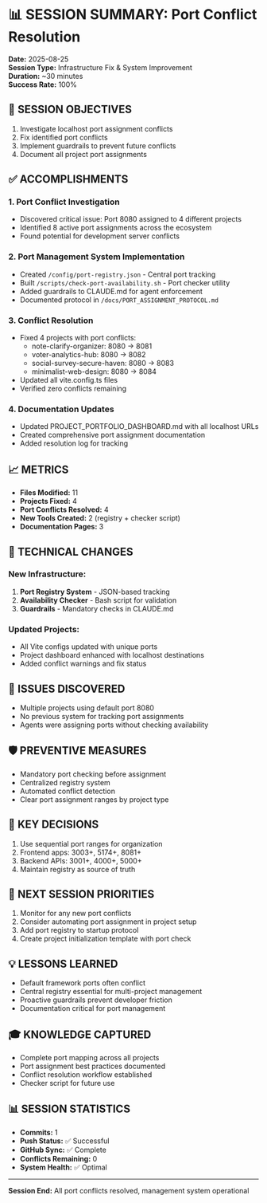 # 📊 SESSION SUMMARY: Port Conflict Resolution
**Date:** 2025-08-25  
**Session Type:** Infrastructure Fix & System Improvement  
**Duration:** ~30 minutes  
**Success Rate:** 100%

## 🎯 SESSION OBJECTIVES
1. Investigate localhost port assignment conflicts
2. Fix identified port conflicts
3. Implement guardrails to prevent future conflicts
4. Document all project port assignments

## ✅ ACCOMPLISHMENTS

### 1. **Port Conflict Investigation**
- Discovered critical issue: Port 8080 assigned to 4 different projects
- Identified 8 active port assignments across the ecosystem
- Found potential for development server conflicts

### 2. **Port Management System Implementation**
- Created `/config/port-registry.json` - Central port tracking
- Built `/scripts/check-port-availability.sh` - Port checker utility
- Added guardrails to CLAUDE.md for agent enforcement
- Documented protocol in `/docs/PORT_ASSIGNMENT_PROTOCOL.md`

### 3. **Conflict Resolution**
- Fixed 4 projects with port conflicts:
  - note-clarify-organizer: 8080 → 8081
  - voter-analytics-hub: 8080 → 8082
  - social-survey-secure-haven: 8080 → 8083
  - minimalist-web-design: 8080 → 8084
- Updated all vite.config.ts files
- Verified zero conflicts remaining

### 4. **Documentation Updates**
- Updated PROJECT_PORTFOLIO_DASHBOARD.md with all localhost URLs
- Created comprehensive port assignment documentation
- Added resolution log for tracking

## 📈 METRICS
- **Files Modified:** 11
- **Projects Fixed:** 4
- **Port Conflicts Resolved:** 4
- **New Tools Created:** 2 (registry + checker script)
- **Documentation Pages:** 3

## 🔧 TECHNICAL CHANGES

### New Infrastructure:
1. **Port Registry System** - JSON-based tracking
2. **Availability Checker** - Bash script for validation
3. **Guardrails** - Mandatory checks in CLAUDE.md

### Updated Projects:
- All Vite configs updated with unique ports
- Project dashboard enhanced with localhost destinations
- Added conflict warnings and fix status

## 🚨 ISSUES DISCOVERED
- Multiple projects using default port 8080
- No previous system for tracking port assignments
- Agents were assigning ports without checking availability

## 🛡️ PREVENTIVE MEASURES
- Mandatory port checking before assignment
- Centralized registry system
- Automated conflict detection
- Clear port assignment ranges by project type

## 📝 KEY DECISIONS
1. Use sequential port ranges for organization
2. Frontend apps: 3003+, 5174+, 8081+
3. Backend APIs: 3001+, 4000+, 5000+
4. Maintain registry as source of truth

## 🔄 NEXT SESSION PRIORITIES
1. Monitor for any new port conflicts
2. Consider automating port assignment in project setup
3. Add port registry to startup protocol
4. Create project initialization template with port check

## 💡 LESSONS LEARNED
- Default framework ports often conflict
- Central registry essential for multi-project management
- Proactive guardrails prevent developer friction
- Documentation critical for port management

## 🎓 KNOWLEDGE CAPTURED
- Complete port mapping across all projects
- Port assignment best practices documented
- Conflict resolution workflow established
- Checker script for future use

## 📊 SESSION STATISTICS
- **Commits:** 1
- **Push Status:** ✅ Successful
- **GitHub Sync:** ✅ Complete
- **Conflicts Remaining:** 0
- **System Health:** ✅ Optimal

---

**Session End:** All port conflicts resolved, management system operational